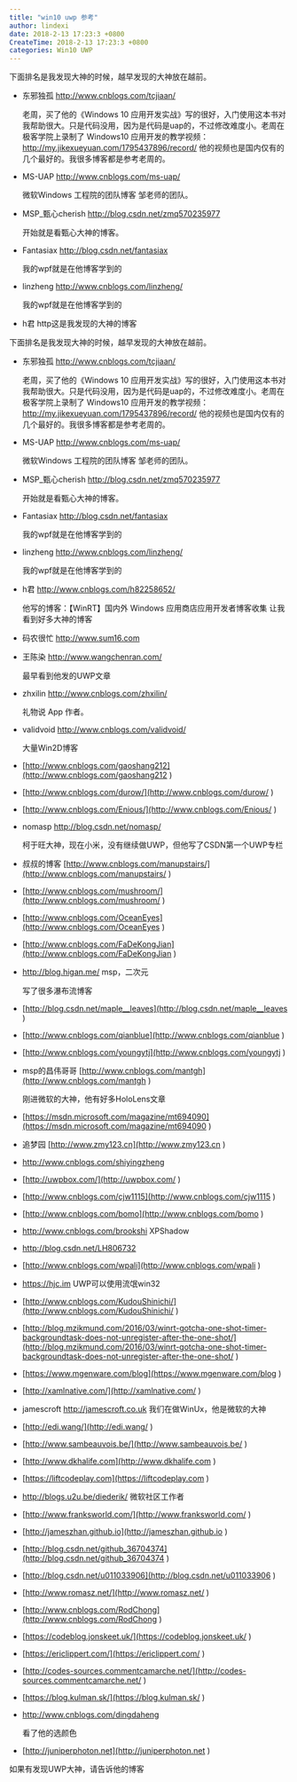 ```yaml
---
title: "win10 uwp 参考"
author: lindexi
date: 2018-2-13 17:23:3 +0800
CreateTime: 2018-2-13 17:23:3 +0800
categories: Win10 UWP
---
```



<!--more-->



<div id="toc"></div>

下面排名是我发现大神的时候，越早发现的大神放在越前。

 - 东邪独孤 http://www.cnblogs.com/tcjiaan/ 

   老周，买了他的《Windows 10 应用开发实战》写的很好，入门使用这本书对我帮助很大。只是代码没用，因为是代码是uap的，不过修改难度小。老周在极客学院上录制了 Windows10 应用开发的教学视频：http://my.jikexueyuan.com/1795437896/record/ 他的视频也是国内仅有的几个最好的。我很多博客都是参考老周的。

 - MS-UAP http://www.cnblogs.com/ms-uap/ 

   微软Windows 工程院的团队博客 邹老师的团队。

 - MSP_甄心cherish http://blog.csdn.net/zmq570235977 

   开始就是看甄心大神的博客。

 - Fantasiax http://blog.csdn.net/fantasiax 

   我的wpf就是在他博客学到的

 - linzheng http://www.cnblogs.com/linzheng/  

   我的wpf就是在他博客学到的

 - h君 http这是我发现的大神的博客

<!--more-->

<div id="toc"></div>

下面排名是我发现大神的时候，越早发现的大神放在越前。

 - 东邪独孤 http://www.cnblogs.com/tcjiaan/ 

   老周，买了他的《Windows 10 应用开发实战》写的很好，入门使用这本书对我帮助很大。只是代码没用，因为是代码是uap的，不过修改难度小。老周在极客学院上录制了 Windows10 应用开发的教学视频：http://my.jikexueyuan.com/1795437896/record/ 他的视频也是国内仅有的几个最好的。我很多博客都是参考老周的。

 - MS-UAP http://www.cnblogs.com/ms-uap/ 

   微软Windows 工程院的团队博客 邹老师的团队。

 - MSP_甄心cherish http://blog.csdn.net/zmq570235977 

   开始就是看甄心大神的博客。

 - Fantasiax http://blog.csdn.net/fantasiax 

   我的wpf就是在他博客学到的

 - linzheng http://www.cnblogs.com/linzheng/  

   我的wpf就是在他博客学到的

 - h君 http://www.cnblogs.com/h82258652/ 

   他写的博客：【WinRT】国内外 Windows 应用商店应用开发者博客收集 让我看到好多大神的博客

 - 码农很忙 http://www.sum16.com 

 - 王陈染 http://www.wangchenran.com/ 

   最早看到他发的UWP文章

 - zhxilin http://www.cnblogs.com/zhxilin/ 

   礼物说 App 作者。

 - validvoid http://www.cnblogs.com/validvoid/ 

   大量Win2D博客

 - [http://www.cnblogs.com/gaoshang212](http://www.cnblogs.com/gaoshang212 )

 - [http://www.cnblogs.com/durow/](http://www.cnblogs.com/durow/ )

 - [http://www.cnblogs.com/Enious/](http://www.cnblogs.com/Enious/ )

 - nomasp http://blog.csdn.net/nomasp/ 

   柯于旺大神，现在小米，没有继续做UWP，但他写了CSDN第一个UWP专栏

 - 叔叔的博客 [http://www.cnblogs.com/manupstairs/](http://www.cnblogs.com/manupstairs/ )

 - [http://www.cnblogs.com/mushroom/](http://www.cnblogs.com/mushroom/ )

 - [http://www.cnblogs.com/OceanEyes](http://www.cnblogs.com/OceanEyes )

 - [http://www.cnblogs.com/FaDeKongJian](http://www.cnblogs.com/FaDeKongJian )

 - http://blog.higan.me/ msp，二次元 

   写了很多瀑布流博客 

 - [http://blog.csdn.net/maple__leaves](http://blog.csdn.net/maple__leaves )

 - [http://www.cnblogs.com/qianblue](http://www.cnblogs.com/qianblue )

 - [http://www.cnblogs.com/youngytj](http://www.cnblogs.com/youngytj )

 - msp的昌伟哥哥 [http://www.cnblogs.com/mantgh](http://www.cnblogs.com/mantgh )

   刚进微软的大神，他有好多HoloLens文章

 - [https://msdn.microsoft.com/magazine/mt694090](https://msdn.microsoft.com/magazine/mt694090 )

 - 追梦园 [http://www.zmy123.cn](http://www.zmy123.cn )

 - http://www.cnblogs.com/shiyingzheng 

 - [http://uwpbox.com/](http://uwpbox.com/ )

 - [http://www.cnblogs.com/cjw1115](http://www.cnblogs.com/cjw1115 )

 - [http://www.cnblogs.com/bomo](http://www.cnblogs.com/bomo )

 - http://www.cnblogs.com/brookshi XPShadow

 - http://blog.csdn.net/LH806732 

 - [http://www.cnblogs.com/wpali](http://www.cnblogs.com/wpali )

 - https://hjc.im UWP可以使用流氓win32

 - [http://www.cnblogs.com/KudouShinichi/](http://www.cnblogs.com/KudouShinichi/ )

 - [http://blog.mzikmund.com/2016/03/winrt-gotcha-one-shot-timer-backgroundtask-does-not-unregister-after-the-one-shot/](http://blog.mzikmund.com/2016/03/winrt-gotcha-one-shot-timer-backgroundtask-does-not-unregister-after-the-one-shot/ )

 - [https://www.mgenware.com/blog](https://www.mgenware.com/blog )

 - [http://xamlnative.com/](http://xamlnative.com/ )

 - jamescroft http://jamescroft.co.uk 我们在做WinUx，他是微软的大神

 - [http://edi.wang/](http://edi.wang/ )

 - [http://www.sambeauvois.be/](http://www.sambeauvois.be/ )

 - [http://www.dkhalife.com](http://www.dkhalife.com )

 - [https://liftcodeplay.com](https://liftcodeplay.com )

 - http://blogs.u2u.be/diederik/ 微软社区工作者

 - [http://www.franksworld.com/](http://www.franksworld.com/ )

 - [http://jameszhan.github.io](http://jameszhan.github.io )

 - [http://blog.csdn.net/github_36704374](http://blog.csdn.net/github_36704374 )

 - [http://blog.csdn.net/u011033906](http://blog.csdn.net/u011033906 )

 - [http://www.romasz.net/](http://www.romasz.net/ )

 - [http://www.cnblogs.com/RodChong](http://www.cnblogs.com/RodChong )

 - [https://codeblog.jonskeet.uk/](https://codeblog.jonskeet.uk/ )

 - [https://ericlippert.com/](https://ericlippert.com/ )

 - [http://codes-sources.commentcamarche.net/](http://codes-sources.commentcamarche.net/ )

 - [https://blog.kulman.sk/](https://blog.kulman.sk/ )

 - http://www.cnblogs.com/dingdaheng 

   看了他的选颜色

 - [http://juniperphoton.net](http://juniperphoton.net )

如果有发现UWP大神，请告诉他的博客
